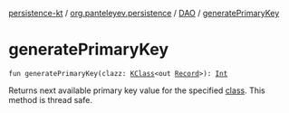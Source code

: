 [persistence-kt](../../index.md) / [org.panteleyev.persistence](../index.md) / [DAO](index.md) / [generatePrimaryKey](.)

# generatePrimaryKey

`fun generatePrimaryKey(clazz: `[`KClass`](https://kotlinlang.org/api/latest/jvm/stdlib/kotlin.reflect/-k-class/index.html)`<out `[`Record`](../-record/index.md)`>): `[`Int`](https://kotlinlang.org/api/latest/jvm/stdlib/kotlin/-int/index.html)

Returns next available primary key value for the specified [class](generate-primary-key.md#org.panteleyev.persistence.DAO$generatePrimaryKey(kotlin.reflect.KClass((org.panteleyev.persistence.Record)))/clazz). This method is thread safe.

